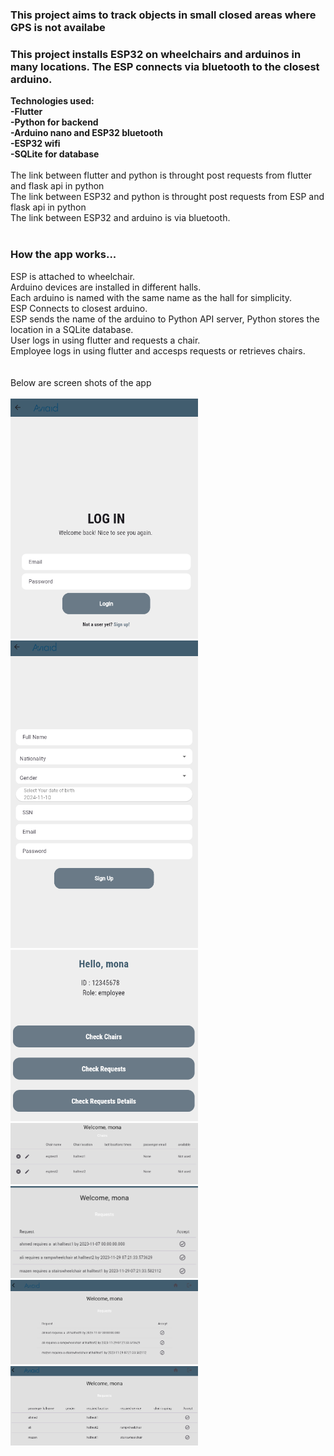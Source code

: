 <h3>This project aims to track objects in small closed areas where GPS is not availabe</h3>
<h3>This project installs ESP32 on wheelchairs and arduinos in many locations. The ESP connects via bluetooth to the closest arduino.</h3>
<b>
Technologies used:<br>
-Flutter<br>
-Python for backend<br>
-Arduino nano and ESP32 bluetooth<br>
-ESP32 wifi<br>
-SQLite for database<br>
</b>
<br>
The link between flutter and python is throught post requests from flutter and flask api in python <br>
The link between ESP32 and python is throught post requests from ESP and flask api in python <br>
The link between ESP32 and arduino is via bluetooth.<br>
<br>
<h3>How the app works...</h3>
ESP is attached to wheelchair.<br>
Arduino devices are installed in different halls.<br>
Each arduino is named with the same name as the hall for simplicity.<br>
ESP Connects to closest arduino.<br>
ESP sends the name of the arduino to Python API server, Python stores the location in a SQLite database.<br>
User logs in using flutter and requests a chair.<br>
Employee logs in using flutter and accesps requests or retrieves chairs.<br>
<br><br>
Below are screen shots of the app<br><br>
<img src="https://github.com/ahmed0tolba/wheelchair_tracker/blob/main/screenshots/Screenshot_2.png" width="300" />
<img src="https://github.com/ahmed0tolba/wheelchair_tracker/blob/main/screenshots/Screenshot_3.png" width="300" />
<img src="https://github.com/ahmed0tolba/wheelchair_tracker/blob/main/screenshots/Screenshot_4.png" width="300" />
<img src="https://github.com/ahmed0tolba/wheelchair_tracker/blob/main/screenshots/Screenshot_5.png" width="300" />
<img src="https://github.com/ahmed0tolba/wheelchair_tracker/blob/main/screenshots/Screenshot_6.png" width="300" />
<img src="https://github.com/ahmed0tolba/wheelchair_tracker/blob/main/screenshots/Screenshot_7.png" width="300" />
<img src="https://github.com/ahmed0tolba/wheelchair_tracker/blob/main/screenshots/Screenshot_9.png" width="300" />

